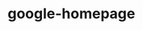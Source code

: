 # google-homepage
<!-- DevLog: settting this up was a challenge. Lots of trial and error on the command line. I don't know if I did this the exact way that the odin project wanted me to, but it's here, fingers crossed that it is configured correctly. -->